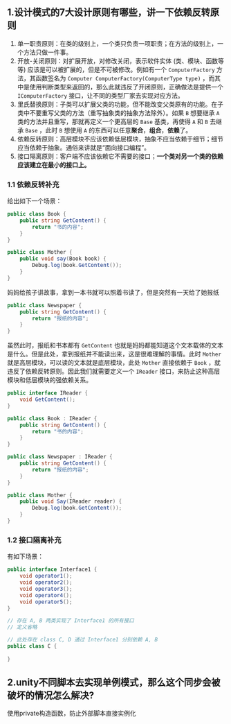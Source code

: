 ## 1.设计模式的7大设计原则有哪些，讲一下依赖反转原则
1. 单一职责原则：在类的级别上，一个类只负责一项职责；在方法的级别上，一个方法只做一件事。
2. 开放-关闭原则：对扩展开放，对修改关闭，表示软件实体 (类、模块、函数等等) 应该是可以被扩展的，但是不可被修改。例如有一个 `ComputerFactory` 方法，其函数签名为  `Computer ComputerFactory(ComputerType type)` ，而其中是使用判断类型来返回的，那么此就违反了开闭原则，正确做法是提供一个 `IComputerFactory` 接口，让不同的类型厂家去实现对应方法。
3. 里氏替换原则：子类可以扩展父类的功能，但不能改变父类原有的功能。在子类中不要重写父类的方法（重写抽象类的抽象方法除外）。如果 `B` 想要继承 `A` 类的方法并且重写，那就再定义一个更高层的 `Base` 基类，再使得 `A` 和 `B` 去继承 `Base` ，此时 `B` 想使用 `A` 的东西可以任意**聚合**，**组合**，**依赖**了。
4. 依赖反转原则：高层模块不应该依赖低层模块，抽象不应当依赖于细节；细节应当依赖于抽象。通俗来讲就是“面向接口编程”。
5. 接口隔离原则：客户端不应该依赖它不需要的接口；**一个类对另一个类的依赖应该建立在最小的接口上。**


### 1.1 依赖反转补充
给出如下一个场景：
```csharp
public class Book {
    public string GetContent() {
        return "书的内容";
    }
}

public class Mother {
    public void say(Book book) {
        Debug.log(book.GetContent());
    }
}
```
妈妈给孩子讲故事，拿到一本书就可以照着书读了，但是突然有一天给了她报纸
```csharp
public class Newspaper {
    public string GetContent() {
        return "报纸的内容";
    }
}
```
虽然此时，报纸和书本都有 `GetContent` 也就是妈妈都能知道这个文本载体的文本是什么。但是此处，拿到报纸并不能读出来，这是很难理解的事情。此时 `Mother` 就是高层模块，可以读的文本就是底层模块，此处 `Mother` 直接依赖于 `Book` ，就违反了依赖反转原则。因此我们就需要定义一个 `IReader` 接口，来防止这种高层模块和低层模块的强依赖关系。
```csharp
public interface IReader {
    void GetContent();
}

public class Book : IReader {
    public string GetContent() {
        return "书的内容";
    }
}

public class Newspaper : IReader {
    public string GetContent() {
        return "报纸的内容";
    }
}

public class Mother {
    public void Say(IReader reader) {
        Debug.log(book.GetContent());
    }
}
```
### 1.2 接口隔离补充
有如下场景：
```csharp
public interface Interface1 {
    void operator1();
    void operator2();
    void operator3();
    void operator4();
    void operator5();
}

// 存在 A, B 两类实现了 Interface1 的所有接口
// 定义省略

// 此处存在 class C, D 通过 Interface1 分别依赖 A, B
public class C {
    
}
```


## 2.unity不同脚本去实现单例模式，那么这个同步会被破坏的情况怎么解决?
使用private构造函数，防止外部脚本直接实例化
